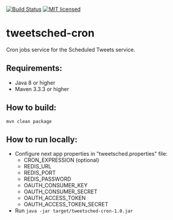 [![Build Status](https://travis-ci.org/Tweetsched/tweetsched-cron.svg?branch=master)](https://travis-ci.org/Tweetsched/tweetsched-cron)
[![MIT licensed](https://img.shields.io/badge/license-MIT-blue.svg)](./LICENSE)

# tweetsched-cron

Cron jobs service for the Scheduled Tweets service.

## Requirements:
 - Java 8 or higher
 - Maven 3.3.3 or higher

## How to build:
`mvn clean package`

## How to run locally:
- Configure next app properties in  "tweetsched.properties" file:
  - CRON_EXPRESSION (optional)
  - REDIS_URL
  - REDIS_PORT
  - REDIS_PASSWORD
  - OAUTH_CONSUMER_KEY
  - OAUTH_CONSUMER_SECRET
  - OAUTH_ACCESS_TOKEN
  - OAUTH_ACCESS_TOKEN_SECRET
- Run `java -jar target/tweetsched-cron-1.0.jar`

